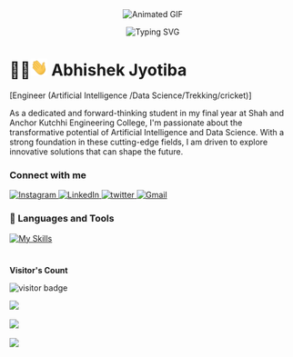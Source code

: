 <div align="center">
  <img src="https://i.postimg.cc/SN4v5hD9/R.gif" alt="Animated GIF" />  
  
  <h href="https://git.io/typing-svg"><img src="https://readme-typing-svg.herokuapp.com?font=Fira+Code&weight=9000&size=30&duration=3002&pause=1000&random=false&width=435&lines=Helllooooooooooooooo!!!;It's+Abhishek+dropping+in!!!" alt="Typing SVG" /></h>
</div>




<h1 align="left"> 🏄‍♂️<img src="https://github.com/ishitaraina1807/ishitaraina1807/blob/main/Hi.gif?raw=true" width="30px" height="30px"> Abhishek Jyotiba  </h1>
[Engineer (Artificial Intelligence /Data Science/Trekking/cricket)]

As a dedicated and forward-thinking student in my final year at Shah and Anchor Kutchhi Engineering College, I'm passionate about the transformative potential of Artificial Intelligence and Data Science. With a strong foundation in these cutting-edge fields, I am driven to explore innovative solutions that can shape the future.



### Connect with me 

   <p align="left">
<a href="https://www.instagram.com/abhi_jyotiba" target="_blank" rel="noopener noreferrer">
   <img src="https://upload.wikimedia.org/wikipedia/commons/a/a5/Instagram_icon.png" alt="Instagram" style="width: 40px; height: 40px;">
</a>

<a href="https://www.linkedin.com/in/abhishek-jyotiba-3276a62aa/" target="_blank" rel="noopener noreferrer">
   <img src="https://upload.wikimedia.org/wikipedia/commons/c/ca/LinkedIn_logo_initials.png" alt="LinkedIn" style="width: 40px; height: 40px;">
</a>

<a href="https://x.com/AbhishekJyotiba" target="_blank" rel="noopener noreferrer">
   <img src="https://img.freepik.com/free-vector/new-2023-twitter-logo-x-icon-design_1017-45418.jpg?t=st=1720522780~exp=1720526380~hmac=86da815227f74d0b6670d1cbe5babd525d6cfd52d01c56fd7837cdc42e8b0b9b&w=740" alt="twitter" style="width: 40px; height: 40px;">
</a>

<a href="mailto:abhishek.jyotiba16726@sakec.ac.in" target="_blank" rel="noopener noreferrer">
   <img src="https://upload.wikimedia.org/wikipedia/commons/4/4e/Gmail_Icon.png" alt="Gmail" style="width: 40px; height: 40px;">
</a>
   </p>


### 🧰 Languages and Tools
[![My Skills](https://skillicons.dev/icons?i=python,c,html,css,mysql,sklearn,docker,git,github,notion)](https://skillicons.dev)
<br />
#



<p align="left"><b>Visitor's Count</b></p>
<p align="left"><img src="https://profile-counter.glitch.me/abhijyotiba/count.svg" alt="visitor badge"/></p>
<p align="left"><img src="https://github-readme-stats.vercel.app/api/top-langs/?username=abhijyotiba&layout=compact&hide=TSQL&theme=chartreuse-dark"></p>
<p align="left" ><img src="https://github-readme-stats.vercel.app/api?username=abhijyotiba&count_private=true&show_icons=true&&theme=chartreuse-dark&include_all_commits=true" width="400"></p> 
<p align="left" ><img src="https://github-readme-streak-stats.herokuapp.com/?user=abhijyotiba&theme=chartreuse-dark"></p>





<!--### 📊 Stats
![Forrest's GitHub stats](https://github-readme-stats.vercel.app/api?username=abhijyotiba&show_icons=true&theme=gruvbox)
<!-- ![GitHub Streak](https://streak-stats.demolab.com?user=ForrestKnight&theme=gruvbox&border_radius=4.5) -->

